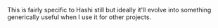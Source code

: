 This is fairly specific to Hashi still but ideally it'll evolve into something generically useful when I use it for other projects.